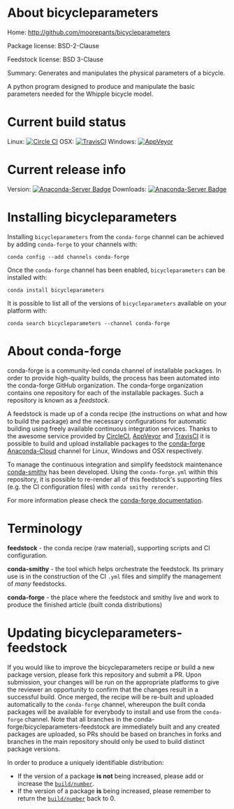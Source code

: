 About bicycleparameters
=======================

Home: http://github.com/moorepants/bicycleparameters

Package license: BSD-2-Clause

Feedstock license: BSD 3-Clause

Summary: Generates and manipulates the physical parameters of a bicycle.

A python program designed to produce and manipulate the basic parameters
needed for the Whipple bicycle model.


Current build status
====================

Linux: [![Circle CI](https://circleci.com/gh/conda-forge/bicycleparameters-feedstock.svg?style=shield)](https://circleci.com/gh/conda-forge/bicycleparameters-feedstock)
OSX: [![TravisCI](https://travis-ci.org/conda-forge/bicycleparameters-feedstock.svg?branch=master)](https://travis-ci.org/conda-forge/bicycleparameters-feedstock)
Windows: [![AppVeyor](https://ci.appveyor.com/api/projects/status/github/conda-forge/bicycleparameters-feedstock?svg=True)](https://ci.appveyor.com/project/conda-forge/bicycleparameters-feedstock/branch/master)

Current release info
====================
Version: [![Anaconda-Server Badge](https://anaconda.org/conda-forge/bicycleparameters/badges/version.svg)](https://anaconda.org/conda-forge/bicycleparameters)
Downloads: [![Anaconda-Server Badge](https://anaconda.org/conda-forge/bicycleparameters/badges/downloads.svg)](https://anaconda.org/conda-forge/bicycleparameters)

Installing bicycleparameters
============================

Installing `bicycleparameters` from the `conda-forge` channel can be achieved by adding `conda-forge` to your channels with:

```
conda config --add channels conda-forge
```

Once the `conda-forge` channel has been enabled, `bicycleparameters` can be installed with:

```
conda install bicycleparameters
```

It is possible to list all of the versions of `bicycleparameters` available on your platform with:

```
conda search bicycleparameters --channel conda-forge
```


About conda-forge
=================

conda-forge is a community-led conda channel of installable packages.
In order to provide high-quality builds, the process has been automated into the
conda-forge GitHub organization. The conda-forge organization contains one repository
for each of the installable packages. Such a repository is known as a *feedstock*.

A feedstock is made up of a conda recipe (the instructions on what and how to build
the package) and the necessary configurations for automatic building using freely
available continuous integration services. Thanks to the awesome service provided by
[CircleCI](https://circleci.com/), [AppVeyor](http://www.appveyor.com/)
and [TravisCI](https://travis-ci.org/) it is possible to build and upload installable
packages to the [conda-forge](https://anaconda.org/conda-forge)
[Anaconda-Cloud](http://docs.anaconda.org/) channel for Linux, Windows and OSX respectively.

To manage the continuous integration and simplify feedstock maintenance
[conda-smithy](http://github.com/conda-forge/conda-smithy) has been developed.
Using the ``conda-forge.yml`` within this repository, it is possible to re-render all of
this feedstock's supporting files (e.g. the CI configuration files) with ``conda smithy rerender``.

For more information please check the [conda-forge documentation](https://conda-forge.org/docs/).

Terminology
===========

**feedstock** - the conda recipe (raw material), supporting scripts and CI configuration.

**conda-smithy** - the tool which helps orchestrate the feedstock.
                   Its primary use is in the construction of the CI ``.yml`` files
                   and simplify the management of *many* feedstocks.

**conda-forge** - the place where the feedstock and smithy live and work to
                  produce the finished article (built conda distributions)


Updating bicycleparameters-feedstock
====================================

If you would like to improve the bicycleparameters recipe or build a new
package version, please fork this repository and submit a PR. Upon submission,
your changes will be run on the appropriate platforms to give the reviewer an
opportunity to confirm that the changes result in a successful build. Once
merged, the recipe will be re-built and uploaded automatically to the
`conda-forge` channel, whereupon the built conda packages will be available for
everybody to install and use from the `conda-forge` channel.
Note that all branches in the conda-forge/bicycleparameters-feedstock are
immediately built and any created packages are uploaded, so PRs should be based
on branches in forks and branches in the main repository should only be used to
build distinct package versions.

In order to produce a uniquely identifiable distribution:
 * If the version of a package **is not** being increased, please add or increase
   the [``build/number``](http://conda.pydata.org/docs/building/meta-yaml.html#build-number-and-string).
 * If the version of a package **is** being increased, please remember to return
   the [``build/number``](http://conda.pydata.org/docs/building/meta-yaml.html#build-number-and-string)
   back to 0.